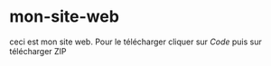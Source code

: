 # mon-site-web
ceci est mon site web. Pour le télécharger cliquer sur <em>Code</em> puis sur télécharger ZIP
